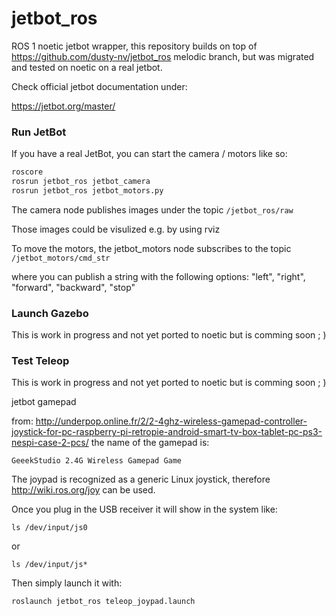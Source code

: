 # jetbot_ros

ROS 1 noetic jetbot wrapper, this repository builds on top of https://github.com/dusty-nv/jetbot_ros melodic branch, but was migrated and tested on noetic on a real jetbot.

Check official jetbot documentation under:

https://jetbot.org/master/
 
### Run JetBot

If you have a real JetBot, you can start the camera / motors like so:

``` bash
roscore
rosrun jetbot_ros jetbot_camera
rosrun jetbot_ros jetbot_motors.py
```

The camera node publishes images under the topic ```/jetbot_ros/raw```

Those images could be visulized e.g. by using rviz

To move the motors, the jetbot_motors node subscribes to the topic ```/jetbot_motors/cmd_str```

where you can publish a string with the following options: "left", "right", "forward", "backward", "stop"

### Launch Gazebo

This is work in progress and not yet ported to noetic but is comming soon ; )

### Test Teleop

This is work in progress and not yet ported to noetic but is comming soon ; )

jetbot gamepad

from: http://underpop.online.fr/2/2-4ghz-wireless-gamepad-controller-joystick-for-pc-raspberry-pi-retropie-android-smart-tv-box-tablet-pc-ps3-nespi-case-2-pcs/
the name of the gamepad is:

    GeeekStudio 2.4G Wireless Gamepad Game

The joypad is recognized as a generic Linux joystick, therefore http://wiki.ros.org/joy can be used.

Once you plug in the USB receiver it will show in the system like:

    ls /dev/input/js0

or

    ls /dev/input/js*

Then simply launch it with:

    roslaunch jetbot_ros teleop_joypad.launch
